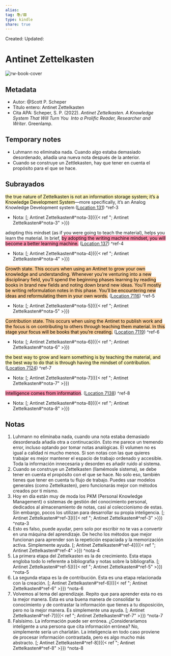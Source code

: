 ```yaml
---
alias: 
tag: 📚/🟩
type: kindle
share: true
---
```

Created: 
Updated: 

# Antinet Zettelkasten

![rw-book-cover](https://m.media-amazon.com/images/I/81KZ75hMujL._SY160.jpg)

## Metadata
- Autor: @Scott P. Scheper
- Título entero: Antinet Zettelkasten
- Cita APA: Scheper, S. P. (2022). _Antinet Zettelkasten. A Knowledge System That Will Turn You  Into a Prolific Reader, Researcher and Writer_. Greenlamp.

## Temporary notes
- Luhmann no eliminaba nada. Cuando algo estaba demasiado desordenado, añadía una nueva nota después de la anterior.
- Cuando se construye un Zettlekasten, hay que tener en cuenta el propósito para el que se hace.

## Subrayados
<mark style="background: #FFF3A3A6;">the true nature of Zettelkasten is not an information storage system; it’s a Knowledge Development System</mark>—more specifically, it’s an Analog Knowledge Development system ([Location 131](https://readwise.io/to_kindle?action=open&asin=B0BPN3W6RP&location=131)) ^ref-3
  - Nota: [; Antinet Zettelkasten#^nota-3]({{< ref "; Antinet Zettelkasten#^nota-3" >}})

adopting this mindset (as if you were going to teach the material), helps you learn the material. In brief, <mark style="background: #FF5582A6;">by adopting the writing machine mindset, you will become a better learning machine.</mark> ([Location 137](https://readwise.io/to_kindle?action=open&asin=B0BPN3W6RP&location=137)) ^ref-4
  - Nota: [; Antinet Zettelkasten#^nota-4]({{< ref "; Antinet Zettelkasten#^nota-4" >}})

<mark style="background: #FFB86CA6;">Growth state. This occurs when using an Antinet to grow your own knowledge and understanding. Whenever you’re venturing into a new disciplinary field, you’ll spend the beginning phases learning by reading books in brand new fields and noting down brand new ideas. You’ll mostly be writing reformulation notes in this phase. You’ll be encountering new ideas and reformulating them in your own words.</mark> ([Location 7116](https://readwise.io/to_kindle?action=open&asin=B0BPN3W6RP&location=7116)) ^ref-5
  - Nota: [; Antinet Zettelkasten#^nota-5]({{< ref "; Antinet Zettelkasten#^nota-5" >}})

<mark style="background: #FFB86CA6;">Contribution state. This occurs when using the Antinet to publish work and the focus is on contributing to others through teaching them material. In this stage your focus will be books that you’re creating.</mark> ([Location 7119](https://readwise.io/to_kindle?action=open&asin=B0BPN3W6RP&location=7119)) ^ref-6
  - Nota: [; Antinet Zettelkasten#^nota-6]({{< ref "; Antinet Zettelkasten#^nota-6" >}})

<mark style="background: #FFF3A3A6;">the best way to grow and learn something is by teaching the material, and the best way to do that is through having the mindset of contribution.</mark> ([Location 7124](https://readwise.io/to_kindle?action=open&asin=B0BPN3W6RP&location=7124)) ^ref-7
  - Nota: [; Antinet Zettelkasten#^nota-7]({{< ref "; Antinet Zettelkasten#^nota-7" >}})

<mark style="background: #FF5582A6;">Intelligence comes from information</mark>. ([Location 7138](https://readwise.io/to_kindle?action=open&asin=B0BPN3W6RP&location=7138)) ^ref-8
  - Nota: [; Antinet Zettelkasten#^nota-8]({{< ref "; Antinet Zettelkasten#^nota-8" >}})
## Notas
1. Luhmann no eliminaba nada, cuando una nota estaba demasiado desordenada añadía otra a continucación. Esto me parece un tremendo error, incluso optando por tomar notas analógicas. El volumen no es igual a calidad ni mucho menos. Si son notas con las que quieres trabajar es mejor mantener el espacio de trabajo ordenado y accesible. Toda la información innecesaria y desorden es añadir ruido al sistema.
2. Cuando se construye un Zettelkasten (llamémosle sistema), se debe tener en cuenta el propósito con el que se hace. No solo eso, también tienes que tener en cuenta tu flujo de trabajo. Puedes usar modelos generales (como Zettelkasten), pero funcionarás mejor con métodos creados por ti mismo.
3. Hoy en día están muy de moda los PKM (Personal Knowledge Management) o sistemas de gestión del conocimiento personal, dedicados al almacenamiento de notas, casi al coleccionismo de estas. Sin embargo, pocos los utilizan para desarrollar su propia inteligencia.
   [; Antinet Zettelkasten#^ref-3]({{< ref "; Antinet Zettelkasten#^ref-3" >}}) ^nota-3
4. Esto es falso, puede ayudar, pero solo por escribir no te vas a convertir en una máquina del aprendizaje. De hecho los métodos que mejor funcionan para aprender son la repetición espaciada y la memorización activa. Simplemente ayuda.
   [; Antinet Zettelkasten#^ref-4]({{< ref "; Antinet Zettelkasten#^ref-4" >}}) ^nota-4
5. La primera etapa del Zettelkasten es la de crecimiento. Esta etapa engloba todo lo referente a bibliografía y notas sobre la bibliografía.
   [; Antinet Zettelkasten#^ref-5]({{< ref "; Antinet Zettelkasten#^ref-5" >}}) ^nota-5
6. La segunda etapa es la de contribución. Esta es una etapa relacionada con la creación.
   [; Antinet Zettelkasten#^ref-6]({{< ref "; Antinet Zettelkasten#^ref-6" >}}) ^nota-6
7. Volvemos al tema del aprendizaje. Repito que para aprender esta no es la mejor manera. Esta es una buena manera de consolidar tu conocimiento y de contrastar la información que tienes a tu disposición, pero no la mejor manera. Es simplemente una ayuda.
   [; Antinet Zettelkasten#^ref-7]({{< ref "; Antinet Zettelkasten#^ref-7" >}}) ^nota-7
8. Falsísimo. La información puede ser errónea. ¿Consideraríamos inteligente a una persona que cita información errónea? No, simplemente sería un charlatán. La inteligencia en todo caso proviene de procesar información contrastada, pero es algo mucho más abstracto.
   [; Antinet Zettelkasten#^ref-8]({{< ref "; Antinet Zettelkasten#^ref-8" >}}) ^nota-8